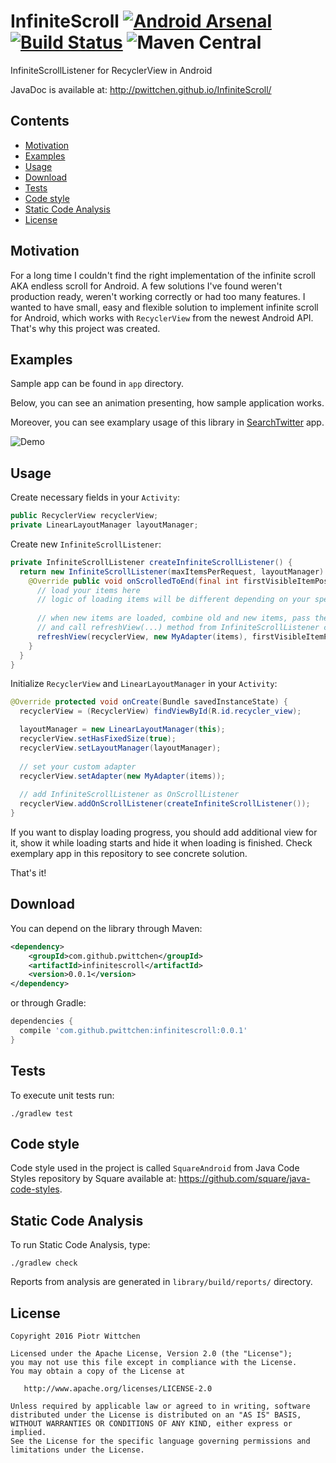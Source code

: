 # InfiniteScroll  [![Android Arsenal](https://img.shields.io/badge/Android%20Arsenal-InfiniteScroll-brightgreen.svg?style=flat)](https://android-arsenal.com/details/1/3237) [![Build Status](https://travis-ci.org/pwittchen/InfiniteScroll.svg?branch=master)](https://travis-ci.org/pwittchen/InfiniteScroll) ![Maven Central](https://img.shields.io/maven-central/v/com.github.pwittchen/infinitescroll.svg?style=flat)
InfiniteScrollListener for RecyclerView in Android

JavaDoc is available at: http://pwittchen.github.io/InfiniteScroll/

Contents
--------
- [Motivation](#motivation)
- [Examples](#examples)
- [Usage](#usage)
- [Download](#download)
- [Tests](#tests)
- [Code style](#code-style)
- [Static Code Analysis](#static-code-analysis)
- [License](#license)

Motivation
----------

For a long time I couldn't find the right implementation of the infinite scroll AKA endless scroll for Android. A few solutions I've found weren't production ready, weren't working correctly or had too many features. I wanted to have small, easy and flexible solution to implement infinite scroll for Android, which works with `RecyclerView` from the newest Android API. That's why this project was created.

Examples
--------

Sample app can be found in `app` directory.

Below, you can see an animation presenting, how sample application works.

Moreover, you can see examplary usage of this library in [SearchTwitter](https://github.com/pwittchen/SearchTwitter) app.

![Demo](https://raw.githubusercontent.com/pwittchen/InfiniteScroll/master/demo.gif)

Usage
-----

Create necessary fields in your `Activity`:

```java
public RecyclerView recyclerView;
private LinearLayoutManager layoutManager;
```

Create new `InfiniteScrollListener`:

```java
private InfiniteScrollListener createInfiniteScrollListener() {
  return new InfiniteScrollListener(maxItemsPerRequest, layoutManager) {
    @Override public void onScrolledToEnd(final int firstVisibleItemPosition) {
      // load your items here
      // logic of loading items will be different depending on your specific use case
      
      // when new items are loaded, combine old and new items, pass them to your adapter
      // and call refreshView(...) method from InfiniteScrollListener class to refresh RecyclerView
      refreshView(recyclerView, new MyAdapter(items), firstVisibleItemPosition);
    }
  }
}
```

Initialize `RecyclerView` and `LinearLayoutManager` in your `Activity`:

```java
@Override protected void onCreate(Bundle savedInstanceState) {
  recyclerView = (RecyclerView) findViewById(R.id.recycler_view);

  layoutManager = new LinearLayoutManager(this);
  recyclerView.setHasFixedSize(true);
  recyclerView.setLayoutManager(layoutManager);
  
  // set your custom adapter
  recyclerView.setAdapter(new MyAdapter(items));
  
  // add InfiniteScrollListener as OnScrollListener
  recyclerView.addOnScrollListener(createInfiniteScrollListener());
}
```

If you want to display loading progress, you should add additional view for it, show it while loading starts and hide it when loading is finished. Check exemplary app in this repository to see concrete solution.

That's it!

Download
--------

You can depend on the library through Maven:

```xml
<dependency>
    <groupId>com.github.pwittchen</groupId>
    <artifactId>infinitescroll</artifactId>
    <version>0.0.1</version>
</dependency>
```

or through Gradle:

```groovy
dependencies {
  compile 'com.github.pwittchen:infinitescroll:0.0.1'
}
```

Tests
-----

To execute unit tests run:

```
./gradlew test
```

Code style
----------

Code style used in the project is called `SquareAndroid` from Java Code Styles repository by Square available at: https://github.com/square/java-code-styles.

Static Code Analysis
--------------------

To run Static Code Analysis, type:

```
./gradlew check
```

Reports from analysis are generated in `library/build/reports/` directory.

License
-------

    Copyright 2016 Piotr Wittchen

    Licensed under the Apache License, Version 2.0 (the "License");
    you may not use this file except in compliance with the License.
    You may obtain a copy of the License at
    
       http://www.apache.org/licenses/LICENSE-2.0
    
    Unless required by applicable law or agreed to in writing, software
    distributed under the License is distributed on an "AS IS" BASIS,
    WITHOUT WARRANTIES OR CONDITIONS OF ANY KIND, either express or implied.
    See the License for the specific language governing permissions and
    limitations under the License.



